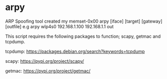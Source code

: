 # arpy
ARP Spoofing tool created my memset-0x00
arpy [iface] [target] [gateway] [outfile]
e.g arpy wlp4s0 192.168.1.100 192.168.1.1 out

This script requires the following packages to function; scapy, getmac and tcpdump.

tcpdump: https://packages.debian.org/search?keywords=tcpdump

scapy: https://pypi.org/project/scapy/

getmac: https://pypi.org/project/getmac/
